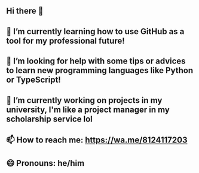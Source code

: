 ## Hi there 👋
## 🌱 I’m currently learning how to use GitHub as a tool for my professional future!
## 🤔 I’m looking for help with some tips or advices to learn new programming languages like Python or TypeScript!
## 🔭 I’m currently working on projects in my university, I'm like a project manager in my scholarship service lol
## 📫 How to reach me: https://wa.me/8124117203
## 😄 Pronouns: he/him
<!--
**v1ctornfws/v1ctornfws** is a ✨ _special_ ✨ repository because its `README.md` (this file) appears on your GitHub profile.

Here are some ideas to get you started:

- 🔭 I’m currently working on ...
- 🌱 I’m currently learning how to use GitHub as a tool for my professional future!
- 👯 I’m looking to collaborate on ...
- 🤔 I’m looking for help with ...
- 💬 Ask me about ...
- 📫 How to reach me: victor_amaya.06@hotmail.com
- 😄 Pronouns: he/him
- ⚡ Fun fact: ...
-->

